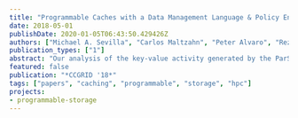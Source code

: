 ```yaml
---
title: "Programmable Caches with a Data Management Language & Policy Engine"
date: 2018-05-01
publishDate: 2020-01-05T06:43:50.429426Z
authors: ["Michael A. Sevilla", "Carlos Maltzahn", "Peter Alvaro", "Reza Nasirigerdeh", "Bradley W. Settlemyer", "Danny Perez", "David Rich", "Galen M. Shipman"]
publication_types: ["1"]
abstract: "Our analysis of the key-value activity generated by the ParSplice molecular dynamics simulation demonstrates the need for more complex cache management strategies. Baseline measurements show clear key access patterns and hot spots that offer significant opportunity for optimization. We use the data management language and policy engine from the Mantle system to dynamically explore a variety of techniques, ranging from basic algorithms and heuristics to statistical models, calculus, and machine learning. While Mantle was originally designed for distributed file systems, we show how the collection of abstractions effectively decomposes the problem into manageable policies for a different application and storage system. Our exploration of this space results in a dynamically sized cache policy that does not sacrifice any performance while using 32-66% less memory than the default ParSplice configuration."
featured: false
publication: "*CCGRID '18*"
tags: ["papers", "caching", "programmable", "storage", "hpc"]
projects:
- programmable-storage
---
```


